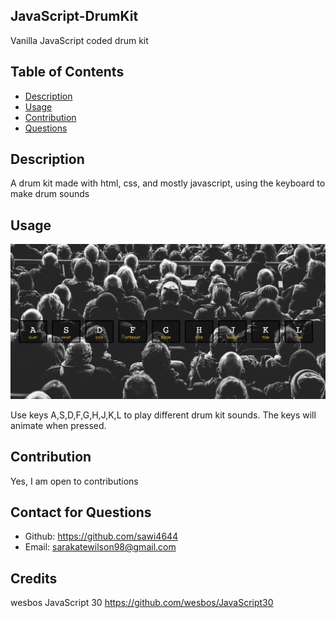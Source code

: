 ## JavaScript-DrumKit
Vanilla JavaScript coded drum kit

  ## Table of Contents
  - [Description](#description)
  - [Usage](#usage)
  - [Contribution](#contribution)
  - [Questions](#questions)
  
  ## Description
  A drum kit made with html, css, and mostly javascript, using the keyboard to make drum sounds
   
  
  ## Usage
  ![drumkit demo](/drum.png)
 
  Use keys A,S,D,F,G,H,J,K,L to play different drum kit sounds. The keys will animate when pressed.
  
  ## Contribution
  Yes, I am open to contributions

  ## Contact for Questions
  - Github: https://github.com/sawi4644
  - Email: sarakatewilson98@gmail.com

## Credits
wesbos JavaScript 30
https://github.com/wesbos/JavaScript30

